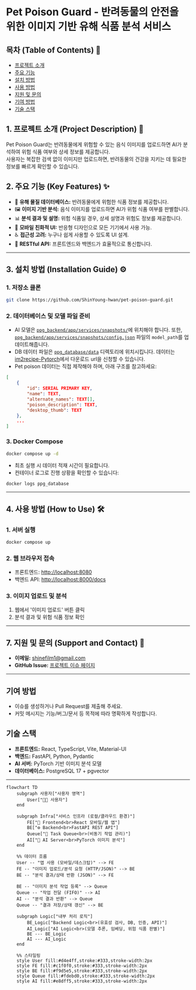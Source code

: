 # **Pet Poison Guard** - 반려동물의 안전을 위한 이미지 기반 유해 식품 분석 서비스

## 목차 (Table of Contents) 📜

- [프로젝트 소개](#1-프로젝트-소개-project-description-🚀)
- [주요 기능](#2-주요-기능-key-features-✨)
- [설치 방법](#3-설치-방법-installation-guide-⚙️)
- [사용 방법](#4-사용-방법-how-to-use-🛠️)
- [지원 및 문의](#5-지원-및-문의-support-and-contact-🤝)
- [기여 방법](#기여-방법)
- [기술 스택](#기술-스택)

## 1. 프로젝트 소개 (Project Description) 🚀

Pet Poison Guard는 반려동물에게 위험할 수 있는 음식 이미지를 업로드하면 AI가 분석하여 위험 식품 여부와 상세 정보를 제공합니다.  
사용자는 복잡한 검색 없이 이미지만 업로드하면, 반려동물의 건강을 지키는 데 필요한 정보를 빠르게 확인할 수 있습니다.

<!-- TODO: Insert Live Service URL  -->

## 2. 주요 기능 (Key Features) ✨

- 🐶 **유해 물질 데이터베이스:** 반려동물에게 위험한 식품 정보를 제공합니다.
- 🖼️ **이미지 기반 분석:** 음식 이미지를 업로드하면 AI가 위험 식품 여부를 판별합니다.
- 📊 **분석 결과 및 설명:** 위험 식품일 경우, 상세 설명과 위험도 정보를 제공합니다.
- 📱 **모바일 친화적 UI:** 반응형 디자인으로 모든 기기에서 사용 가능.
- ♿ **접근성 고려:** 누구나 쉽게 사용할 수 있도록 UI 설계.
- 🔗 **RESTful API:** 프론트엔드와 백엔드가 효율적으로 통신합니다.

-----

## 3. 설치 방법 (Installation Guide) ⚙️

### 1. 저장소 클론
```sh
git clone https://github.com/ShinYoung-hwan/pet-poison-guard.git
```

### 2. 데이터베이스 및 모델 파일 준비
- AI 모델은 [`ppg_backend/app/services/snapshots/`](ppg_backend/app/services/snapshots/)에 위치해야 합니다. 또한, [`ppg_backend/app/services/snapshots/config.json`](ppg_backend/app/services/snapshots/config.json) 파일의 `model_path`를 업데이트해줍니다.
- DB 데이터 파일은 [`ppg_database/data`](ppg_database/data) 디렉토리에 위치시킵니다. 데이터는 [im2recipe-Pytorch](https://github.com/torralba-lab/im2recipe-Pytorch)에서 다운로드 url을 신청할 수 있습니다.
- Pet poison 데이터는 직접 제작해야 하며, 아래 구조를 참고하세요:
```json
[
    {
        "id": SERIAL PRIMARY KEY,
        "name": TEXT,
        "alternate_names": TEXT[],
        "poison_description": TEXT,
        "desktop_thumb": TEXT
    },
    ...
]
```

### 3. Docker Compose

```sh
docker compose up -d
```
- 최초 실행 시 데이터 적재 시간이 필요합니다.
- 컨테이너 로그로 진행 상황을 확인할 수 있습니다:
```sh
docker logs ppg_database
```

-----
## 4. 사용 방법 (How to Use) 🛠️

### 1. 서버 실행
```sh
docker compose up
```

### 2. 웹 브라우저 접속
- 프론트엔드: [http://localhost:8080](http://localhost:8080)
- 백엔드 API: [http://localhost:8000/docs](http://localhost:8000/docs)

### 3. 이미지 업로드 및 분석
1. 웹에서 '이미지 업로드' 버튼 클릭
2. 분석 결과 및 위험 식품 정보 확인

-----

## 7. 지원 및 문의 (Support and Contact) 🤝

- **이메일:** shinefilm1@gmail.com
- **GitHub Issue:** [프로젝트 이슈 페이지](https://github.com/ShinYoung-hwan/pet-poison-guard/issues)

-----

## 기여 방법

- 이슈를 생성하거나 Pull Request를 제출해 주세요.
- 커밋 메시지는 기능/버그/문서 등 목적에 따라 명확하게 작성합니다.

## 기술 스택

- **프론트엔드:** React, TypeScript, Vite, Material-UI
- **백엔드:** FastAPI, Python, Pydantic
- **AI 서버:** PyTorch 기반 이미지 분석 모델
- **데이터베이스:** PostgreSQL 17 + pgvector

-----

<!-- 프로젝트 구조 및 데이터 흐름 다이어그램 -->
```mermaid
flowchart TD
    subgraph 사용자["사용자 영역"]
        User["👨‍💻 사용자"]
    end

    subgraph Infra["서비스 인프라 (로컬/클라우드 환경)"]
        FE["📱 Frontend<br>React 모바일/웹 앱"]
        BE["⚙️ Backend<br>FastAPI REST API"]
        Queue["📨 Task Queue<br>(비동기 작업 관리)"]
        AI["🤖 AI Server<br>PyTorch 이미지 분석"]
    end

    %% 데이터 흐름
    User -- "앱 사용 (모바일/데스크탑)" --> FE
    FE -- "이미지 업로드/분석 요청 (HTTP/JSON)" --> BE
    BE -- "분석 결과/상태 반환 (JSON)" --> FE

    BE -- "이미지 분석 작업 등록" --> Queue
    Queue -- "작업 전달 (FIFO)" --> AI
    AI -- "분석 결과 반환" --> Queue
    Queue -- "결과 저장/상태 갱신" --> BE

    subgraph Logic["내부 처리 로직"]
        BE_Logic["Backend Logic<br>(유효성 검사, DB, 인증, API)"]
        AI_Logic["AI Logic<br>(모델 추론, 임베딩, 위험 식품 판별)"]
        BE --- BE_Logic
        AI --- AI_Logic
    end

    %% 스타일링
    style User fill:#d4e4ff,stroke:#333,stroke-width:2px
    style FE fill:#c1f0f0,stroke:#333,stroke-width:2px
    style BE fill:#f9d5e5,stroke:#333,stroke-width:2px
    style Queue fill:#fdebd0,stroke:#333,stroke-width:2px
    style AI fill:#e8dff5,stroke:#333,stroke-width:2px
```